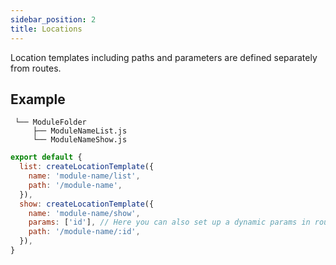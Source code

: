 ```yaml
---
sidebar_position: 2
title: Locations
---
```


Location templates including paths and parameters are defined separately from routes.
## Example
```
 └── ModuleFolder
     ├── ModuleNameList.js
     └── ModuleNameShow.js
```

```js
export default {
  list: createLocationTemplate({
    name: 'module-name/list',
    path: '/module-name',
  }),
  show: createLocationTemplate({
    name: 'module-name/show',
    params: ['id'], // Here you can also set up a dynamic params in route
    path: '/module-name/:id',
  }),
}
```
